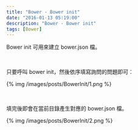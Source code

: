 ```yaml
---
title: "Bower - Bower init"
date: "2016-01-13 05:19:00"
description: "Bower - Bower init"
tags: [Bower]
---
```



Bower init 可用來建立 bower.json 檔。  

<!-- More -->

<br/>


只要呼叫 bower init，然後依序填寫詢問的問題即可：  

{% img /images/posts/BowerInit/1.png %}

<br/>


填完後即會在當前目錄產生對應的 bower.json 檔。  

{% img /images/posts/BowerInit/2.png %}
